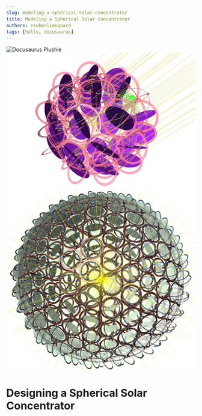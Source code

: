 ```yaml
---
slug: modeling-a-spherical-solar-concentrator
title: Modeling a Spherical Solar Concentrator
authors: reubenliengaard
tags: [hello, docusaurus]
---
```


![Docusaurus Plushie](/img/solar-concentrator-1.jpg)
![Docusaurus Plushie](/img/solar-concentrator-3.jpg)
![Docusaurus Plushie](/img/solar-concentrator-4.jpg)

# Designing a Spherical Solar Concentrator

